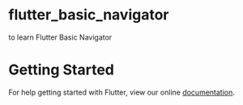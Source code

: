 # flutter_basic_navigator
to learn Flutter Basic Navigator
# Getting Started
For help getting started with Flutter, view our online [documentation](https://flutter.dev/).
